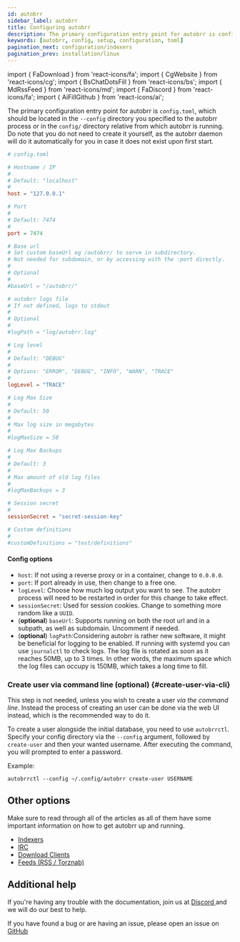 ```yaml
---
id: autobrr
sidebar_label: autobrr
title: Configuring autobrr
description: The primary configuration entry point for autobrr is config.toml, which should be located in the config directory you specified to the autobrr process or in the config directory relative from which autobrr is running.
keywords: [autobrr, config, setup, configuration, toml]
pagination_next: configuration/indexers
pagination_prev: installation/linux
---
```


import { FaDownload } from 'react-icons/fa';
import { CgWebsite } from 'react-icons/cg';
import { BsChatDotsFill } from 'react-icons/bs';
import { MdRssFeed } from 'react-icons/md';
import { FaDiscord } from 'react-icons/fa';
import { AiFillGithub } from 'react-icons/ai';

The primary configuration entry point for autobrr is `config.toml`, which should be located in the `--config` directory you specified to the autobrr process or in the `config/` directory relative from which autobrr is running. Do note that you do not need to create it yourself, as the autobrr daemon will do it automatically for you in case it does not exist upon first start.

```toml title="config.toml"
# config.toml

# Hostname / IP
#
# Default: "localhost"
#
host = "127.0.0.1"

# Port
#
# Default: 7474
#
port = 7474

# Base url
# Set custom baseUrl eg /autobrr/ to serve in subdirectory.
# Not needed for subdomain, or by accessing with the :port directly.
#
# Optional
#
#baseUrl = "/autobrr/"

# autobrr logs file
# If not defined, logs to stdout
#
# Optional
#
#logPath = "log/autobrr.log"

# Log level
#
# Default: "DEBUG"
#
# Options: "ERROR", "DEBUG", "INFO", "WARN", "TRACE"
#
logLevel = "TRACE"

# Log Max Size
#
# Default: 50
#
# Max log size in megabytes
#
#logMaxSize = 50

# Log Max Backups
#
# Default: 3
#
# Max amount of old log files
#
#logMaxBackups = 3

# Session secret
#
sessionSecret = "secret-session-key"

# Custom definitions
#
#customDefinitions = "test/definitions"
```

#### Config options

- `host`: If not using a reverse proxy or in a container, change to `0.0.0.0`.
- `port`: If port already in use, then change to a free one.
- `logLevel`: Choose how much log output you want to see. The autobrr process will need to be restarted in order for this change to take effect.
- `sessionSecret`: Used for session cookies. Change to something more random like a `UUID`.
- (**optional**) `baseUrl`: Supports running on both the root url and in a subpath, as well as subdomain. Uncomment if needed.
- (**optional**) `logPath`:Considering autobrr is rather new software, it might be beneficial for logging to be enabled. If running with systemd you can use `journalctl` to check logs. The log file is rotated as soon as it reaches 50MB, up to 3 times. In other words, the maximum space which the log files can occupy is 150MB, which takes a long time to fill.

### Create user via command line (optional) {#create-user-via-cli}

This step is not needed, unless you wish to create a user _via the command line_. Instead the process of creating an user can be done via the web UI instead, which is the recommended way to do it.

To create a user alongside the initial database, you need to use `autobrrctl`. Specify your config directory via the `--config` argument, followed by `create-user` and then your wanted username. After executing the command, you will prompted to enter a password.

Example:

```shell
autobrrctl --config ~/.config/autobrr create-user USERNAME
```

## Other options

Make sure to read through all of the articles as all of them have some important information on how to get autobrr up and running.

- [Indexers <CgWebsite />](/configuration/indexers)
- [IRC <BsChatDotsFill />](/configuration/irc)
- [Download Clients <FaDownload />](/configuration/download-clients/dedicated)
- [Feeds (RSS / Torznab) <MdRssFeed />](/configuration/feeds)

## Additional help

If you're having any trouble with the documentation, join us at [Discord <FaDiscord />](https://discord.gg/WQ2eUycxyT) and we will do our best to help.

If you have found a bug or are having an issue, please open an issue on [GitHub <AiFillGithub />](https://github.com/autobrr/autobrr/issues/)
